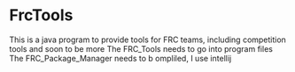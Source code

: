 # FrcTools
This is a java program to provide tools for FRC teams, including competition tools and soon to be more
The FRC_Tools needs to go into program files
The FRC_Package_Manager needs to b ompliled, I use intellij 

